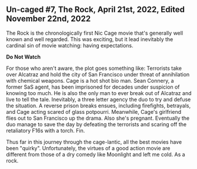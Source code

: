 Un-caged #7, The Rock, April 21st, 2022, Edited November 22nd, 2022
--------------------------------------

The Rock is the chronologically first Nic Cage movie that's generally well known and well regarded.
This was exciting, but it lead inevitably the cardinal sin of movie watching: having expectations.

**Do Not Watch**

For those who aren't aware, the plot goes something like:
Terrorists take over Alcatraz and hold the city of San Francisco under threat of annihilation with chemical weapons.
Cage is a hot shot bio man.
Sean Connery, a former SaS agent, has been imprisoned for decades under suspicion of knowing too much.
He is also the only man to ever break out of Alcatraz and live to tell the tale.
Inevitably, a three letter agency the duo to try and defuse the situation.
A reverse prison breaks ensues, including firefights, betrayals, and Cage acting scared of glass potpourri.
Meanwhile, Cage's girlfriend flies out to San Francisco up the drama.
Also she's pregnant.
Eventually the duo manage to save the day by defeating the terrorists and scaring off the retaliatory F16s with a torch.
Fin.

Thus far in this journey through the cage-lantic, all the best movies have been "quirky".
Unfortunately, the virtues of a good action movie are different from those of a dry comedy like Moonlight and left me cold.
As a rock.
